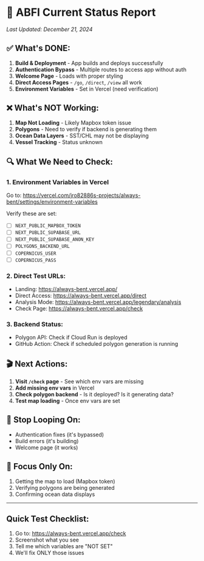 # 🎯 ABFI Current Status Report
*Last Updated: December 21, 2024*

## ✅ What's DONE:
1. **Build & Deployment** - App builds and deploys successfully
2. **Authentication Bypass** - Multiple routes to access app without auth
3. **Welcome Page** - Loads with proper styling
4. **Direct Access Pages** - `/go`, `/direct`, `/view` all work
5. **Environment Variables** - Set in Vercel (need verification)

## ❌ What's NOT Working:
1. **Map Not Loading** - Likely Mapbox token issue
2. **Polygons** - Need to verify if backend is generating them
3. **Ocean Data Layers** - SST/CHL may not be displaying
4. **Vessel Tracking** - Status unknown

## 🔍 What We Need to Check:

### 1. Environment Variables in Vercel
Go to: https://vercel.com/jro82886s-projects/always-bent/settings/environment-variables

Verify these are set:
- [ ] `NEXT_PUBLIC_MAPBOX_TOKEN`
- [ ] `NEXT_PUBLIC_SUPABASE_URL`
- [ ] `NEXT_PUBLIC_SUPABASE_ANON_KEY`
- [ ] `POLYGONS_BACKEND_URL`
- [ ] `COPERNICUS_USER`
- [ ] `COPERNICUS_PASS`

### 2. Direct Test URLs:
- Landing: https://always-bent.vercel.app/
- Direct Access: https://always-bent.vercel.app/direct
- Analysis Mode: https://always-bent.vercel.app/legendary/analysis
- Check Page: https://always-bent.vercel.app/check

### 3. Backend Status:
- Polygon API: Check if Cloud Run is deployed
- GitHub Action: Check if scheduled polygon generation is running

## 🎬 Next Actions:

1. **Visit `/check` page** - See which env vars are missing
2. **Add missing env vars** in Vercel
3. **Check polygon backend** - Is it deployed? Is it generating data?
4. **Test map loading** - Once env vars are set

## 🛑 Stop Looping On:
- Authentication fixes (it's bypassed)
- Build errors (it's building)
- Welcome page (it works)

## 🎯 Focus Only On:
1. Getting the map to load (Mapbox token)
2. Verifying polygons are being generated
3. Confirming ocean data displays

---

## Quick Test Checklist:
1. Go to: https://always-bent.vercel.app/check
2. Screenshot what you see
3. Tell me which variables are "NOT SET"
4. We'll fix ONLY those issues
